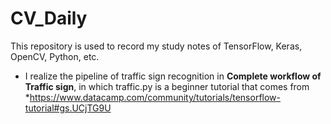# CV_Daily
This repository is used to record my study notes of TensorFlow, Keras, OpenCV, Python, etc.  

* I realize the pipeline of traffic sign recognition in **Complete workflow of Traffic sign**, in which traffic.py is a beginner tutorial that comes from  *https://www.datacamp.com/community/tutorials/tensorflow-tutorial#gs.UCjTG9U
